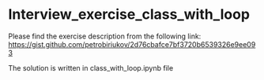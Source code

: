 # Interview_exercise_class_with_loop

Please find the exercise description from the following link:  https://gist.github.com/petrobiriukov/2d76cbafce7bf3720b6539326e9ee093 <br />

The solution is written in class_with_loop.ipynb file <br />
